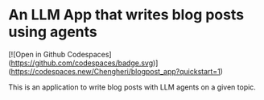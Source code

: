 # An LLM App that writes blog posts using agents
[![Open in Github Codespaces]
(https://github.com/codespaces/badge.svg)]
(https://codespaces.new/Chengheri/blogpost_app?quickstart=1)

This is an application to write blog posts with LLM agents on a given topic.


